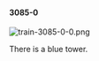 #### 3085-0
![train-3085-0-0.png](https://github.com/lil-lab/nlvr/raw/master/nlvr/train/images/78/train-3085-0-0.png "train-3085-0-0.png")

There is a blue tower.